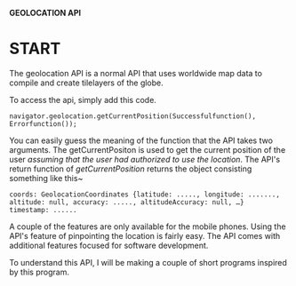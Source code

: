 **GEOLOCATION API**


# START

The geolocation API is a normal API that uses worldwide map data to compile and create tilelayers of the globe.

To access the api, simply add this code.

```
navigator.geolocation.getCurrentPosition(Successfulfunction(), Errorfunction());
```

You can easily guess the meaning of the function that the API takes two arguments. The getCurrentPositon is used to get the current position of the user *assuming that the user had authorized to use the location*. The API's return function of *getCurrentPosition* returns the object consisting something like this~

```
coords: GeolocationCoordinates {latitude: ....., longitude: ......., altitude: null, accuracy: ....., altitudeAccuracy: null, …}
timestamp: ......
```
A couple of the features are only available for the mobile phones.
Using the API's feature of pinpointing the location is fairly easy. The API comes with additional features focused for software development. 

To understand this API, I will be making a couple of short programs inspired by this program.

